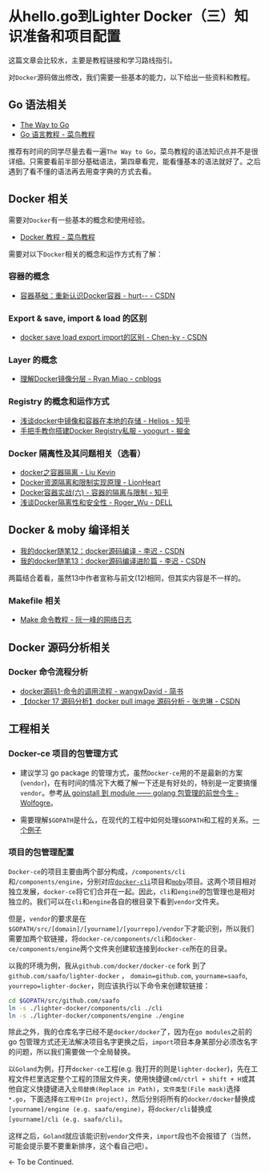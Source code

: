 # 从hello.go到Lighter Docker（三）知识准备和项目配置

这篇文章会比较水，主要是教程链接和学习路线指引。

对`Docker`源码做出修改，我们需要一些基本的能力，以下给出一些资料和教程。

## Go 语法相关

*   [The Way to Go](https://github.com/unknwon/the-way-to-go_ZH_CN)
*   [Go 语言教程 - 菜鸟教程](https://www.runoob.com/go/go-tutorial.html)

推荐有时间的同学尽量去看一遍`The Way to Go`，菜鸟教程的语法知识点并不是很详细。只需要看前半部分基础语法，第四章看完，能看懂基本的语法就好了。之后遇到了看不懂的语法再去用查字典的方式去看。

## Docker 相关

需要对`Docker`有一些基本的概念和使用经验。

*   [Docker 教程 - 菜鸟教程](https://www.runoob.com/docker/docker-tutorial.html)

需要对以下`Docker`相关的概念和运作方式有了解：

### 容器的概念

*   [容器基础：重新认识Docker容器 - hurt-- - CSDN](https://blog.csdn.net/weixin_40907382/article/details/84399275)

### Export & save, import & load 的区别

*   [docker save load export import的区别 - Chen-ky - CSDN](https://blog.csdn.net/guizaijianchic/article/details/78324646)

### Layer 的概念

*   [理解Docker镜像分层 - Ryan Miao - cnblogs](https://www.cnblogs.com/woshimrf/p/docker-container-lawyer.html)

### Registry 的概念和运作方式

*   [浅谈docker中镜像和容器在本地的存储 - Helios - 知乎](https://zhuanlan.zhihu.com/p/95900321)
*   [手把手教你搭建Docker Registry私服 - yoogurt - 掘金](https://juejin.im/post/5b0f4364f265da08f215d9e8)

### Docker 隔离性及其问题相关（选看）

*   [docker之容器隔离 - Liu Kevin](https://blog.liu-kevin.com/2019/03/15/1-shen-ru-pou-xi-k8s/)
*   [Docker资源隔离和限制实现原理 - LionHeart](http://lionheartwang.github.io/blog/2018/03/18/dockerzi-yuan-ge-chi-he-xian-zhi-shi-xian-yuan-li/)
*   [Docker容器实战(六) - 容器的隔离与限制 - 知乎](https://zhuanlan.zhihu.com/p/85528062)
*   [浅谈Docker隔离性和安全性 - Roger_Wu - DELL]([https://www.dell.com/community/%E6%95%B0%E6%8D%AE%E5%AD%98%E5%82%A8%E5%92%8C%E4%BF%9D%E6%8A%A4-%E8%B5%84%E6%96%99%E6%96%87%E6%A1%A3/%E6%B5%85%E8%B0%88Docker%E9%9A%94%E7%A6%BB%E6%80%A7%E5%92%8C%E5%AE%89%E5%85%A8%E6%80%A7/ta-p/7181817](https://www.dell.com/community/数据存储和保护-资料文档/浅谈Docker隔离性和安全性/ta-p/7181817))

## Docker & moby 编译相关

*   [我的docker随笔12：docker源码编译 - 李迟 - CSDN](https://blog.csdn.net/subfate/article/details/97577018)
*   [我的docker随笔13：docker源码编译进阶篇 - 李迟 - CSDN](https://blog.csdn.net/subfate/article/details/97577041)

两篇结合着看，虽然13中作者宣称与前文(12)相同，但其实内容是不一样的。

### Makefile 相关

*   [Make 命令教程 - 阮一峰的网络日志](http://www.ruanyifeng.com/blog/2015/02/make.html) 

## Docker 源码分析相关

### Docker 命令流程分析

*   [docker源码1-命令的调用流程 - wangwDavid - 简书](https://www.jianshu.com/p/9900ec52f2c1)
*   [【docker 17 源码分析】docker pull image 源码分析 - 张忠琳 - CSDN](https://blog.csdn.net/zhonglinzhang/article/details/53484799)

## 工程相关

### Docker-ce 项目的包管理方式

*   建议学习 go package 的管理方式，虽然`Docker-ce`用的不是最新的方案(`vendor`)，在有时间的情况下大概了解一下还是有好处的，特别是一定要搞懂`vendor`。参考[从 goinstall 到 module —— golang 包管理的前世今生 - Wolfogre](https://blog.wolfogre.com/posts/golang-package-history/)。

*   需要理解`$GOPATH`是什么，在现代的工程中如何处理`$GOPATH`和工程的关系。[一个例子](https://segmentfault.com/q/1010000010846304/#answer-1020000010846783)

### 项目的包管理配置

`Docker-ce`的项目主要由两个部分构成，`/components/cli`和`/components/engine`，分别对应[`docker-cli`](https://github.com/docker/cli)项目和[`moby`](https://github.com/moby/moby)项目。这两个项目相对独立发展，`docker-ce`将它们合并在一起。因此，`cli`和`engine`的包管理也是相对独立的。我们可以在`cli`和`engine`各自的根目录下看到`vendor`文件夹。

但是，`vendor`的要求是在`$GOPATH/src/[domain]/[yourname]/[yourrepo]/vendor`下才能识别，所以我们需要加两个软链接，将`docker-ce/components/cli`和`docker-ce/components/engine`两个文件夹创建软连接到`docker-ce`所在的目录。

以我的环境为例，我从`github.com/docker/docker-ce` fork 到了`github.com/saafo/lighter-docker` ， `domain=github.com`,  `yourname=saafo`, `yourrepo=lighter-docker`，则应该执行以下命令来创建软链接：

```bash
cd $GOPATH/src/github.com/saafo
ln -s ./lighter-docker/components/cli ./cli
ln -s ./lighter-docker/components/engine ./engine
```

除此之外，我的仓库名字已经不是`docker/docker`了，因为在`go modules`之前的 go 包管理方式还无法解决项目名字更换之后，`import`项目本身某部分必须改名字的问题，所以我们需要做一个全局替换。

以`Goland`为例，打开`docker-ce`工程(e.g. 我打开的则是`lighter-docker`)，先在工程文件栏里选定整个工程的顶层文件夹，使用快捷键`cmd/ctrl + shift + H`或其他自定义快捷键进入`全局替换(Replace in Path)`，`文件类型(File mask)`选择`*.go`，下面选择`在工程中(In project)`，然后分别将所有的`docker/docker`替换成`[yourname]/engine (e.g. saafo/engine)`，将`docker/cli`替换成`[yourname]/cli (e.g. saafo/cli)`。

这样之后，`Goland`就应该能识别`vendor`文件夹，`import`段也不会报错了（当然，可能会提示要不要重新排序，这个看自己吧）。

 <- To be Continued.

